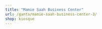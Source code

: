 ```yaml
---
title: "Mamie Saah Business Center"
url: /ganta/mamie-saah-business-center-3/
shop: kiosque
---
```

